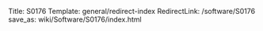 Title: S0176
Template: general/redirect-index
RedirectLink: /software/S0176
save_as: wiki/Software/S0176/index.html
